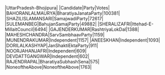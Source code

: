  
|UttarPradesh-Bhojipura|
|Candidate|Party|Votes|
|BAHORANLALMAURYA|BharatiyaJanataParty|100381|
|SHAZILISLAMANSARI|SamajwadiParty|72617|
|SULEMANBEG|BahujanSamajParty|49882|
|SHERALIZAFRI|Ittehad-E-MillaitCouncil|6494|
|GAJENDERKUMAR|RashtriyaLokDal|1388|
|MAHESHCHANDRA|SarvSambhaavParty|1159|
|MUNENDRAKUMAR|Independent|1157|
|ANEESKHAN|Independent|1093|
|DORILALKASHYAP|JanShaktiEktaParty|911|
|NOORJAHANJAFRI|Independent|609|
|DEVDATTGANGWAR|Independent|602|
|RAJENDRAPAL|BharatiyaSubhashSena|575|
|NoneoftheAbove|NoneoftheAbove|1763|
